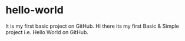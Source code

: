 # hello-world
It is my first basic project on GitHub.
Hi there its my first Basic & Simple project i.e. Hello World on GitHub.
